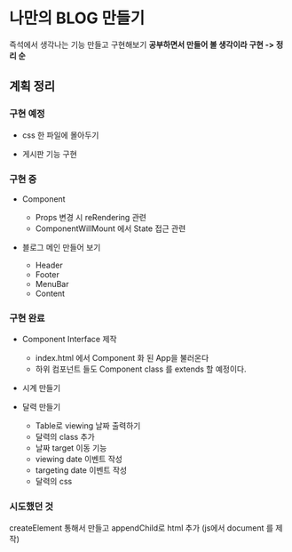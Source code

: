 # 나만의 BLOG 만들기

즉석에서 생각나는 기능 만들고 구현해보기
**공부하면서 만들어 볼 생각이라 구현 -> 정리 순**

## 계획 정리

### 구현 예정

* css 한 파일에 몰아두기

* 게시판 기능 구현

### 구현 중

* Component
    - Props 변경 시 reRendering 관련
    - ComponentWillMount 에서 State 접근 관련

* 블로그 메인 만들어 보기
    - Header
    - Footer
    - MenuBar
    - Content

### 구현 완료

* Component Interface 제작
    - index.html 에서 Component 화 된 App을 불러온다
    - 하위 컴포넌트 들도 Component class 를 extends 할 예정이다.

* 시계 만들기

* 달력 만들기
    - Table로 viewing 날짜 출력하기
    - 달력의 class 추가
    - 날짜 target 이동 기능
    - viewing date 이벤트 작성
    - targeting date 이벤트 작성
    - 달력의 css

### 시도했던 것

createElement 통해서 만들고 appendChild로 html 추가 (js에서 document 를 제작)